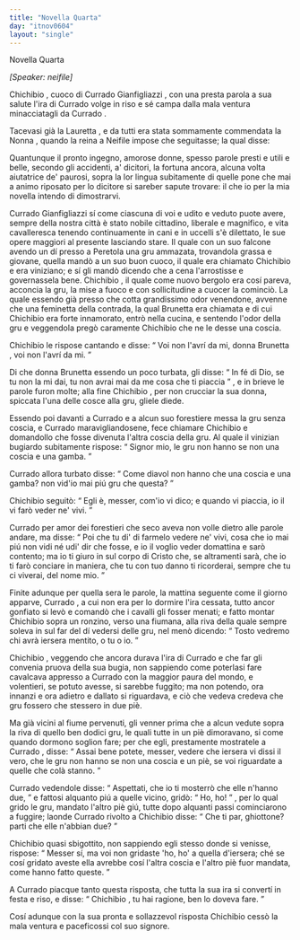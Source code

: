 ```yaml
---
title: "Novella Quarta"
day: "itnov0604"
layout: "single"
---
```

<html>
 <head>
 </head>
 <body>
  <div id="nov0604" type="novella" who="neifile">
   <head>
    Novella Quarta
   </head>
   <p>
    <i>
     [Speaker: neifile]
    </i>
   </p>
   <argument>
    <p>
     <milestone id="p06040001"/>
     <name persref="chichibio" type="person">
      Chichibio
     </name>
     , cuoco di
     <name persref="curradogianfigliazzi" type="person">
      Currado Gianfigliazzi
     </name>
     , con una presta parola a sua salute l'ira di
     <name persref="curradogianfigliazzi" type="person">
      Currado
     </name>
     volge in riso e s&eacute; campa dalla mala ventura minacciatagli da
     <name persref="curradogianfigliazzi" type="person">
      Currado
     </name>
     .
    </p>
   </argument>
   <div3 type="commentary" who="author">
    <p>
     <milestone id="p06040002"/>
     Tacevasi gi&agrave; la
     <name persref="lauretta" type="person">
      Lauretta
     </name>
     , e da tutti era stata sommamente commendata la
     <name persref="nonnapulci" type="person">
      Nonna
     </name>
     , quando la
     <name persref="elissa" type="person">
      reina
     </name>
     a
     <name persref="neifile" type="person">
      Neifile
     </name>
     impose che seguitasse; la qual disse:
    </p>
   </div3>
   <div3 type="commentary" who="neifile">
    <p>
     <milestone id="p06040003"/>
     Quantunque il pronto ingegno, amorose donne, spesso parole presti e utili e belle, secondo gli accidenti, a' dicitori, la fortuna ancora, alcuna volta aiutatrice de' paurosi, sopra la lor lingua subitamente di quelle pone che mai a animo riposato per lo dicitore si sareber sapute trovare: il che io per la mia novella intendo di dimostrarvi.
    </p>
   </div3>
   <p>
    <milestone id="p06040004"/>
    <name persref="curradogianfigliazzi" type="person">
     Currado Gianfigliazzi
    </name>
    s&iacute; come ciascuna di voi e udito e veduto puote avere, sempre della nostra citt&agrave; &egrave; stato nobile cittadino, liberale e magnifico, e vita cavalleresca tenendo continuamente in cani e in uccelli s'&egrave; dilettato, le sue opere maggiori al presente lasciando stare.
    <milestone id="p06040005"/>
    Il quale con un suo falcone avendo un d&iacute; presso a
    <name placeref="peretola" type="place">
     Peretola
    </name>
    una gru ammazata, trovandola grassa e giovane, quella mand&ograve; a un suo buon cuoco, il quale era chiamato
    <name persref="chichibio" type="person">
     Chichibio
    </name>
    e era viniziano; e s&iacute; gli mand&ograve; dicendo che a cena l'arrostisse e governassela bene.
    <milestone id="p06040006"/>
    <name persref="chichibio" type="person">
     Chichibio
    </name>
    , il quale come nuovo bergolo era cos&iacute; pareva, acconcia la gru, la mise a fuoco e con sollicitudine a cuocer la cominci&ograve;.
    <milestone id="p06040007"/>
    La quale essendo gi&agrave; presso che cotta grandissimo odor venendone, avvenne che una feminetta della contrada, la qual
    <name persref="brunetta" type="person">
     Brunetta
    </name>
    era chiamata e di cui
    <name persref="chichibio" type="person">
     Chichibio
    </name>
    era forte innamorato, entr&ograve; nella cucina, e sentendo l'odor della gru e veggendola preg&ograve; caramente
    <name persref="chichibio" type="person">
     Chichibio
    </name>
    che ne le desse una coscia.
   </p>
   <p>
    <milestone id="p06040008"/>
    <name persref="chichibio" type="person">
     Chichibio
    </name>
    le rispose cantando e disse:
    <q direct="unspecified" who="chichibio">
     Voi non l'avr&iacute; da mi, donna
     <name persref="brunetta" type="person">
      Brunetta
     </name>
     , voi non l'avr&iacute; da mi.
    </q>
   </p>
   <p>
    <milestone id="p06040009"/>
    Di che donna
    <name persref="brunetta" type="person">
     Brunetta
    </name>
    essendo un poco turbata, gli disse:
    <q direct="unspecified" who="brunetta">
     In f&eacute; di Dio, se tu non la mi dai, tu non avrai mai da me cosa che ti piaccia
    </q>
    , e in brieve le parole furon molte; alla fine
    <name persref="chichibio" type="person">
     Chichibio
    </name>
    , per non crucciar la sua donna, spiccata l'una delle cosce alla gru, gliele diede.
   </p>
   <p>
    <milestone id="p06040010"/>
    Essendo poi davanti a
    <name persref="curradogianfigliazzi" type="person">
     Currado
    </name>
    e a alcun suo forestiere messa la gru senza coscia, e
    <name persref="curradogianfigliazzi" type="person">
     Currado
    </name>
    maravigliandosene, fece chiamare
    <name persref="chichibio" type="person">
     Chichibio
    </name>
    e domandollo che fosse divenuta l'altra coscia della gru. Al quale il vinizian bugiardo subitamente rispose:
    <q direct="unspecified" who="chichibio">
     Signor mio, le gru non hanno se non una coscia e una gamba.
    </q>
   </p>
   <p>
    <milestone id="p06040011"/>
    <name persref="curradogianfigliazzi" type="person">
     Currado
    </name>
    allora turbato disse:
    <q direct="unspecified" who="curradogianfigliazzi">
     Come diavol non hanno che una coscia e una gamba? non vid'io mai pi&uacute; gru che questa?
    </q>
   </p>
   <p>
    <milestone id="p06040012"/>
    <name persref="chichibio" type="person">
     Chichibio
    </name>
    seguit&ograve;:
    <q direct="unspecified" who="chichibio">
     Egli &egrave;, messer, com'io vi dico; e quando vi piaccia, io il vi far&ograve; veder ne' vivi.
    </q>
   </p>
   <p>
    <milestone id="p06040013"/>
    <name persref="curradogianfigliazzi" type="person">
     Currado
    </name>
    per amor dei forestieri che seco aveva non volle dietro alle parole andare, ma disse:
    <q direct="unspecified" who="curradogianfigliazzi">
     Poi che tu di' di farmelo vedere ne' vivi, cosa che io mai pi&uacute; non vidi n&eacute; udi' dir che fosse, e io il voglio veder domattina e sar&ograve; contento; ma io ti giuro in sul corpo di Cristo che, se altramenti sar&agrave;, che io ti far&ograve; conciare in maniera, che tu con tuo danno ti ricorderai, sempre che tu ci viverai, del nome mio.
    </q>
   </p>
   <p>
    <milestone id="p06040014"/>
    Finite adunque per quella sera le parole, la mattina seguente come il giorno apparve,
    <name persref="curradogianfigliazzi" type="person">
     Currado
    </name>
    , a cui non era per lo dormire l'ira cessata, tutto ancor gonfiato si lev&ograve; e comand&ograve; che i cavalli gli fosser menati; e fatto montar
    <name persref="chichibio" type="person">
     Chichibio
    </name>
    sopra un ronzino, verso una fiumana, alla riva della quale sempre soleva in sul far del d&iacute; vedersi delle gru, nel men&ograve; dicendo:
    <q direct="unspecified" who="curradogianfigliazzi">
     Tosto vedremo chi avr&agrave; iersera mentito, o tu o io.
    </q>
   </p>
   <p>
    <milestone id="p06040015"/>
    <name persref="chichibio" type="person">
     Chichibio
    </name>
    , veggendo che ancora durava l'ira di
    <name persref="curradogianfigliazzi" type="person">
     Currado
    </name>
    e che far gli convenia pruova della sua bugia, non sappiendo come poterlasi fare cavalcava appresso a
    <name persref="curradogianfigliazzi" type="person">
     Currado
    </name>
    con la maggior paura del mondo, e volentieri, se potuto avesse, si sarebbe fuggito; ma non potendo, ora innanzi e ora adietro e dallato si riguardava, e ci&ograve; che vedeva credeva che gru fossero che stessero in due pi&egrave;.
   </p>
   <p>
    <milestone id="p06040016"/>
    Ma gi&agrave; vicini al fiume pervenuti, gli venner prima che a alcun vedute sopra la riva di quello ben dodici gru, le quali tutte in un pi&egrave; dimoravano, si come quando dormono soglion fare; per che egli, prestamente mostratele a
    <name persref="curradogianfigliazzi" type="person">
     Currado
    </name>
    , disse:
    <q direct="unspecified" who="chichibio">
     Assai bene potete, messer, vedere che iersera vi dissi il vero, che le gru non hanno se non una coscia e un pi&egrave;, se voi riguardate a quelle che col&agrave; stanno.
    </q>
   </p>
   <p>
    <milestone id="p06040017"/>
    <name persref="curradogianfigliazzi" type="person">
     Currado
    </name>
    vedendole disse:
    <q direct="unspecified" who="curradogianfigliazzi">
     Aspettati, che io ti mosterr&ograve; che elle n'hanno due,
    </q>
    e fattosi alquanto pi&uacute; a quelle vicino, grid&ograve;:
    <q direct="unspecified">
     Ho, ho!
    </q>
    , per lo qual grido le gru, mandato l'altro pi&egrave; gi&uacute;, tutte dopo alquanti passi cominciarono a fuggire; laonde
    <name persref="curradogianfigliazzi" type="person">
     Currado
    </name>
    rivolto a
    <name persref="chichibio" type="person">
     Chichibio
    </name>
    disse:
    <q direct="unspecified">
     Che ti par, ghiottone? parti che elle n'abbian due?
    </q>
   </p>
   <p>
    <milestone id="p06040018"/>
    <name persref="chichibio" type="person">
     Chichibio
    </name>
    quasi sbigottito, non sappiendo egli stesso donde si venisse, rispose:
    <q direct="unspecified" who="chichibio">
     Messer s&iacute;, ma voi non gridaste 'ho, ho' a quella d'iersera; ch&eacute; se cos&iacute; gridato aveste ella avrebbe cos&iacute; l'altra coscia e l'altro pi&egrave; fuor mandata, come hanno fatto queste.
    </q>
   </p>
   <p>
    <milestone id="p06040019"/>
    A
    <name persref="curradogianfigliazzi" type="person">
     Currado
    </name>
    piacque tanto questa risposta, che tutta la sua ira si convert&iacute; in festa e riso, e disse:
    <q direct="unspecified" who="curradogianfigliazzi">
     <name persref="chichibio" type="person">
      Chichibio
     </name>
     , tu hai ragione, ben lo doveva fare.
    </q>
   </p>
   <p>
    <milestone id="p06040020"/>
    Cos&iacute; adunque con la sua pronta e sollazzevol risposta
    <name persref="chichibio" type="person">
     Chichibio
    </name>
    cess&ograve; la mala ventura e paceficossi col suo signore.
   </p>
  </div>
 </body>
</html>